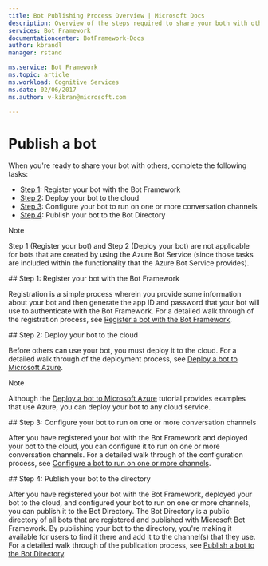 ```yaml
---
title: Bot Publishing Process Overview | Microsoft Docs
description: Overview of the steps required to share your both with others (register bot, deploy bot, configure bot, publish bot).
services: Bot Framework
documentationcenter: BotFramework-Docs
author: kbrandl
manager: rstand

ms.service: Bot Framework
ms.topic: article
ms.workload: Cognitive Services
ms.date: 02/06/2017
ms.author: v-kibran@microsoft.com

---
```

# Publish a bot


When you're ready to share your bot with others, complete the following tasks:

- [Step 1](#register): Register your bot with the Bot Framework
- [Step 2](#deploy): Deploy your bot to the cloud
- [Step 3](#configure): Configure your bot to run on one or more conversation channels
- [Step 4](#publish): Publish your bot to the Bot Directory

> [!NOTE]
> Step 1 (Register your bot) and Step 2 (Deploy your bot) are not applicable for bots that are created by using the Azure Bot Service (since those tasks are included within the functionality that the Azure Bot Service provides).

##<a id="register"></a> Step 1: Register your bot with the Bot Framework

Registration is a simple process wherein you provide some information about your bot and then generate the app ID and password that your bot will use to authenticate with the Bot Framework. 
For a detailed walk through of the registration process, see [Register a bot with the Bot Framework](bot-framework-publish-register.md).

##<a id="deploy"></a> Step 2: Deploy your bot to the cloud

Before others can use your bot, you must deploy it to the cloud. 
For a detailed walk through of the deployment process, see [Deploy a bot to Microsoft Azure](bot-framework-publish-deploy.md). 

> [!NOTE]
> Although the [Deploy a bot to Microsoft Azure](bot-framework-publish-deploy.md) tutorial provides examples that use Azure, you can deploy your bot to any cloud service. 

##<a id="configure"></a> Step 3: Configure your bot to run on one or more conversation channels

After you have registered your bot with the Bot Framework and deployed your bot to the cloud, you can configure it to run on one or more conversation channels. 
For a detailed walk through of the configuration process, see [Configure a bot to run on one or more channels](bot-framework-publish-configure.md). 

##<a id="publish"></a> Step 4: Publish your bot to the directory

After you have registered your bot with the Bot Framework, deployed your bot to the cloud, and configured your bot to run on one or more channels, you can publish it to the Bot Directory. 
The Bot Directory is a public directory of all bots that are registered and published with Microsoft Bot Framework. 
By publishing your bot to the directory, you're making it available for users to find it there and add it to the channel(s) that they use. 
For a detailed walk through of the publication process, see [Publish a bot to the Bot Directory](bot-framework-publish-add-to-directory.md).
